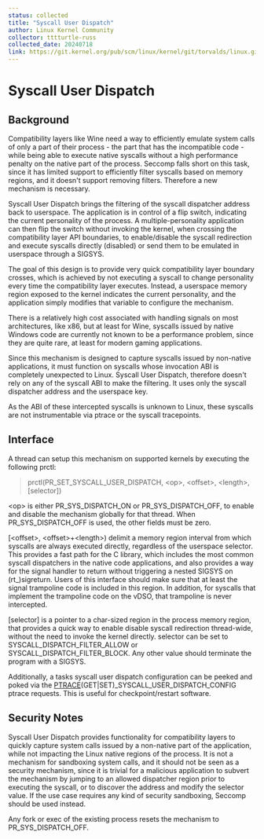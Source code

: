 ```yaml
---
status: collected
title: "Syscall User Dispatch"
author: Linux Kernel Community
collector: tttturtle-russ
collected_date: 20240718
link: https://git.kernel.org/pub/scm/linux/kernel/git/torvalds/linux.git/tree/Documentation/admin-guide/syscall-user-dispatch.rst
---
```


# Syscall User Dispatch

## Background

Compatibility layers like Wine need a way to efficiently emulate system
calls of only a part of their process - the part that has the
incompatible code - while being able to execute native syscalls without
a high performance penalty on the native part of the process. Seccomp
falls short on this task, since it has limited support to efficiently
filter syscalls based on memory regions, and it doesn\'t support
removing filters. Therefore a new mechanism is necessary.

Syscall User Dispatch brings the filtering of the syscall dispatcher
address back to userspace. The application is in control of a flip
switch, indicating the current personality of the process. A
multiple-personality application can then flip the switch without
invoking the kernel, when crossing the compatibility layer API
boundaries, to enable/disable the syscall redirection and execute
syscalls directly (disabled) or send them to be emulated in userspace
through a SIGSYS.

The goal of this design is to provide very quick compatibility layer
boundary crosses, which is achieved by not executing a syscall to change
personality every time the compatibility layer executes. Instead, a
userspace memory region exposed to the kernel indicates the current
personality, and the application simply modifies that variable to
configure the mechanism.

There is a relatively high cost associated with handling signals on most
architectures, like x86, but at least for Wine, syscalls issued by
native Windows code are currently not known to be a performance problem,
since they are quite rare, at least for modern gaming applications.

Since this mechanism is designed to capture syscalls issued by
non-native applications, it must function on syscalls whose invocation
ABI is completely unexpected to Linux. Syscall User Dispatch, therefore
doesn\'t rely on any of the syscall ABI to make the filtering. It uses
only the syscall dispatcher address and the userspace key.

As the ABI of these intercepted syscalls is unknown to Linux, these
syscalls are not instrumentable via ptrace or the syscall tracepoints.

## Interface

A thread can setup this mechanism on supported kernels by executing the
following prctl:

> prctl(PR_SET_SYSCALL_USER_DISPATCH, \<op\>, \<offset\>, \<length\>,
> \[selector\])

\<op\> is either PR_SYS_DISPATCH_ON or PR_SYS_DISPATCH_OFF, to enable
and disable the mechanism globally for that thread. When
PR_SYS_DISPATCH_OFF is used, the other fields must be zero.

\[\<offset\>, \<offset\>+\<length\>) delimit a memory region interval
from which syscalls are always executed directly, regardless of the
userspace selector. This provides a fast path for the C library, which
includes the most common syscall dispatchers in the native code
applications, and also provides a way for the signal handler to return
without triggering a nested SIGSYS on (rt\_)sigreturn. Users of this
interface should make sure that at least the signal trampoline code is
included in this region. In addition, for syscalls that implement the
trampoline code on the vDSO, that trampoline is never intercepted.

\[selector\] is a pointer to a char-sized region in the process memory
region, that provides a quick way to enable disable syscall redirection
thread-wide, without the need to invoke the kernel directly. selector
can be set to SYSCALL_DISPATCH_FILTER_ALLOW or
SYSCALL_DISPATCH_FILTER_BLOCK. Any other value should terminate the
program with a SIGSYS.

Additionally, a tasks syscall user dispatch configuration can be peeked
and poked via the [PTRACE]()(GET\|SET)\_SYSCALL_USER_DISPATCH_CONFIG
ptrace requests. This is useful for checkpoint/restart software.

## Security Notes

Syscall User Dispatch provides functionality for compatibility layers to
quickly capture system calls issued by a non-native part of the
application, while not impacting the Linux native regions of the
process. It is not a mechanism for sandboxing system calls, and it
should not be seen as a security mechanism, since it is trivial for a
malicious application to subvert the mechanism by jumping to an allowed
dispatcher region prior to executing the syscall, or to discover the
address and modify the selector value. If the use case requires any kind
of security sandboxing, Seccomp should be used instead.

Any fork or exec of the existing process resets the mechanism to
PR_SYS_DISPATCH_OFF.
